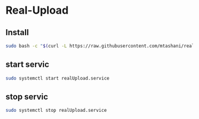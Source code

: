 ﻿# Real-Upload
## Install
```bash
sudo bash -c "$(curl -L https://raw.githubusercontent.com/mtashani/real-upload/main/install.sh)"
```

## start servic
```bash
sudo systemctl start realUpload.service
```
## stop servic
```bash
sudo systemctl stop realUpload.service
```
